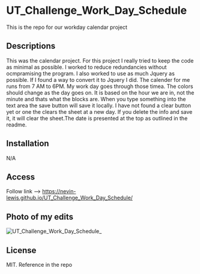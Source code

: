 # UT_Challenge_Work_Day_Schedule
This is the repo for our workday calendar project

## Descriptions
This was the calendar project. For this project I really tried to keep the code as minimal as possible. I worked to reduce redundancies without ocmpramising the program. I also worked to use as much Jquery as possible. If I found a way to convert it to Jquery I did. The calender for me runs from 7 AM to 6PM. My work day goes through those timea. The colors should change as the day goes on. It is based on the hour we are in, not the minute and thats what the blocks are. When you type something into the text area the save button will save it locally. I have not found a clear button yet or one the clears the sheet at a new day. If you delete the info and save it, it will clear the sheet.The date is presented at the top as outlined in the readme. 

## Installation
N/A

## Access
Follow link --> https://nevin-lewis.github.io/UT_Challenge_Work_Day_Schedule/
## Photo of my edits

![UT_Challenge_Work_Day_Schedule_](https://user-images.githubusercontent.com/64855834/196079271-fdfa01d9-fde5-400b-9a6b-d8a36e6cbd99.png)



## License 
MIT. Reference in the repo
